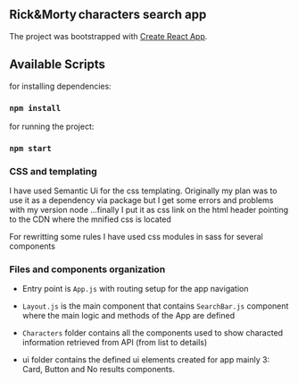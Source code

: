 ## Rick&Morty characters search app
The project was bootstrapped with [Create React App](https://github.com/facebook/create-react-app).



## Available Scripts

for installing dependencies:

### `npm install`

for running the project:

### `npm start`


### CSS and templating

I have used Semantic Ui for the css templating. Originally my plan was to use it as a dependency via package but I get some errors and problems with
my version node ...finally I put it as css link on the html header pointing to the CDN where the mnified css is located

For rewritting some rules I have used css modules in sass for several components

### Files and components organization

- Entry point is `App.js` with routing setup for the app navigation

- `Layout.js` is the main component that contains `SearchBar.js` component where the main logic and methods of the App are defined

- `Characters` folder contains all the components used to show characted information retrieved from API (from list to details) 

- ui folder contains the defined ui elements created for app mainly 3: Card, Button and No results components.


